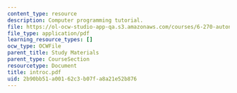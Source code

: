 ```yaml
---
content_type: resource
description: Computer programming tutorial.
file: https://ol-ocw-studio-app-qa.s3.amazonaws.com/courses/6-270-autonomous-robot-design-competition-january-iap-2005/2b90bb51a00162c3b07fa8a21e52b876_introc.pdf
file_type: application/pdf
learning_resource_types: []
ocw_type: OCWFile
parent_title: Study Materials
parent_type: CourseSection
resourcetype: Document
title: introc.pdf
uid: 2b90bb51-a001-62c3-b07f-a8a21e52b876
---
```

